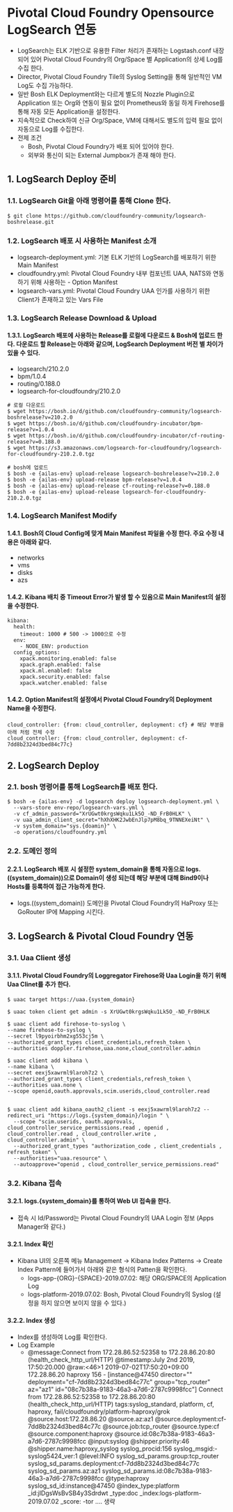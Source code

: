 # Pivotal Cloud Foundry Opensource LogSearch 연동
- LogSearch는 ELK 기반으로 유용한 Filter 처리가 존재하는 Logstash.conf 내장 되어 있어 Pivotal Cloud Foundry의 Org/Space 별 Application의 상세 Log를 수집 한다.
-  Director, Pivotal Cloud Foundry Tile의 Syslog Setting을 통해 일반적인 VM Log도 수집 가능하다.
- 일반 Bosh ELK Deployment와는 다르게 별도의 Nozzle Plugin으로 Application 또는 Org와 연동이 필요 없이 Prometheus와 동일 하게 Firehose를 통해 자동 모든 Application을 설정한다.
- 지속적으로 Check하여 신규 Org/Space, VM에 대해서도 별도의 입력 필요 없이 자동으로 Log를 수집한다.
-  전제 조건
	- Bosh, Pivotal Cloud Foundry가 배포 되어 있어야 한다.
	- 외부와 통신이 되는 External Jumpbox가 존재 해야 한다.

## 1. LogSearch Deploy 준비

### 1.1. LogSearch Git을 아래 명령어를 통해 Clone 한다.

```
$ git clone https://github.com/cloudfoundry-community/logsearch-boshrelease.git
```

### 1.2. LogSearch 배포 시 사용하는 Manifest 소개
- logsearch-deployment.yml: 기본 ELK 기반의 LogSearch를 배포하기 위한 Main Manifest
- cloudfoundry.yml: Pivotal Cloud Foundry 내부 컴포넌트 UAA, NATS와 연동 하기 위해 사용하는 - Option Manifest
- logsearch-vars.yml: Pivotal Cloud Foundry UAA 인가를 사용하기 위한 Client가 존재하고 있는 Vars File

### 1.3. LogSearch  Release Download & Upload
#### 1.3.1. LogSearch  배포에 사용하는 Release를 로컬에 다운로드 & Bosh에 업로드 한다.  다운로드 할 Release는 아래와 같으며, LogSearch  Deployment 버전 별 차이가 있을 수 있다.

- logsearch/210.2.0
- bpm/1.0.4
- routing/0.188.0
- logsearch-for-cloudfoundry/210.2.0

```
# 로컬 다운로드
$ wget https://bosh.io/d/github.com/cloudfoundry-community/logsearch-boshrelease?v=210.2.0
$ wget https://bosh.io/d/github.com/cloudfoundry-incubator/bpm-release?v=1.0.4
$ wget https://bosh.io/d/github.com/cloudfoundry-incubator/cf-routing-release?v=0.188.0
$ wget https://s3.amazonaws.com/logsearch-for-cloudfoundry/logsearch-for-cloudfoundry-210.2.0.tgz

# bosh에 업로드
$ bosh -e {ailas-env} upload-release logsearch-boshrelease?v=210.2.0
$ bosh -e {ailas-env} upload-release bpm-release?v=1.0.4
$ bosh -e {ailas-env} upload-release cf-routing-release?v=0.188.0
$ bosh -e {ailas-env} upload-release logsearch-for-cloudfoundry-210.2.0.tgz
```

### 1.4. LogSearch  Manifest Modify
#### 1.4.1. Bosh의 Cloud Config에 맞게 Main Manifest 파일을 수정 한다. 주요 수정 내용은 아래와 같다.
- networks
- vms
- disks
- azs

#### 1.4.2. Kibana 배치 중 Timeout Error가 발생 할 수 있음으로 Main Manifest의 설정을 수정한다.
```
kibana:
  health:
    timeout: 1000 # 500 -> 1000으로 수정
  env:
    - NODE_ENV: production
  config_options:
    xpack.monitoring.enabled: false
    xpack.graph.enabled: false
    xpack.ml.enabled: false
    xpack.security.enabled: false
    xpack.watcher.enabled: false
```

#### 1.4.2.  Option Manifest의 설정에서 Pivotal Cloud Foundry의 Deployment Name을 수정한다.
```
cloud_controller: {from: cloud_controller, deployment: cf} # 해당 부분을 아래 처럼 전체 수정
cloud_controller: {from: cloud_controller, deployment: cf-7dd8b2324d3bed84c77c}
```

## 2. LogSearch Deploy

### 2.1. bosh 명령어를 통해 LogSearch를 배포 한다.

```
$ bosh -e {ailas-env} -d logsearch deploy logsearch-deployment.yml \
  --vars-store env-repo/logsearch-vars.yml \
  -v cf_admin_password="XrUGwt0krgsWqku1Lk5O_-ND_FrB0HLK" \
  -v uaa_admin_client_secret="hXhXHK2JwbEnJlp7pM8bq_9TNNEXeiNt" \
  -v system_domain="sys.{doamin}" \
  -o operations/cloudfoundry.yml 
```

### 2.2. 도메인 정의
#### 2.2.1. LogSearch 배포 시 설정한 system_domain을 통해 자동으로 logs.((system_domain))으로 Domain이 생성 되는데 해당 부분에 대해 Bind9이나 Hosts를 등록하여 접근 가능하게 한다.
- logs.((system_domain)) 도메인을 Pivotal Cloud Foundry의 HaProxy 또는 GoRouter IP에 Mapping 시킨다.

## 3. LogSearch & Pivotal Cloud Foundry 연동

### 3.1. Uaa Client 생성

#### 3.1.1. Pivotal Cloud Foundry의 Loggregator Firehose와 Uaa Login을 하기 위해 Uaa Clinet를 추가 한다.
```
$ uaac target https://uaa.{system_domain}

$ uaac token client get admin -s XrUGwt0krgsWqku1Lk5O_-ND_FrB0HLK

$ uaac client add firehose-to-syslog \
--name firehose-to-syslog \
--secret l9pyoirbhm2xg553cj5m \
--authorized_grant_types client_credentials,refresh_token \
--authorities doppler.firehose,uaa.none,cloud_controller.admin

$ uaac client add kibana \
--name kibana \
--secret eexj5xawrml9laroh7z2 \
--authorized_grant_types client_credentials,refresh_token \
--authorities uaa.none \
--scope openid,oauth.approvals,scim.userids,cloud_controller.read 
 

$ uaac client add kibana_oauth2_client -s eexj5xawrml9laroh7z2 --redirect_uri "https://logs.{system_domain}/login " \
  --scope "scim.userids, oauth.approvals, cloud_controller_service_permissions.read , openid , cloud_controller.read , cloud_controller.write , cloud_controller.admin" \
  --authorized_grant_types "authorization_code , client_credentials , refresh_token" \
  --authorities="uaa.resource" \
  --autoapprove="openid , cloud_controller_service_permissions.read"
```

### 3.2. Kibana 접속

#### 3.2.1. logs.{system_domain}를 통하여 Web UI 접속을 한다.
- 접속 시 Id/Password는 Pivotal Cloud Foundry의 UAA Login 정보 (Apps Manager와 같다.)

#### 3.2.1. Index 확인

- Kibana UI의 오른쪽 메뉴 Management -> Kibana Index Patterns -> Create Index Pattern에 들어가서 아래와 같은 형식의 Patten을 확인한다.
	- logs-app-{ORG}-{SPACE}-2019.07.02: 해당 ORG/SPACE의 Application Log
	- logs-platform-2019.07.02: Bosh, Pivotal Cloud Foundry의 Syslog (설정을 하지 않으면 보이지 않을 수 있다.)

#### 3.2.2. Index 생성
- Index를 생성하여 Log를 확인한다.
- Log Example
	- @message:Connect from 172.28.86.52:52358 to 172.28.86.20:80 (health_check_http_url/HTTP) @timestamp:July 2nd 2019, 17:50:20.000 @raw:<46>1 2019-07-02T17:50:20+09:00 172.28.86.20 haproxy 156 - [instance@47450 director="" deployment="cf-7dd8b2324d3bed84c77c" group="tcp_router" az="az1" id="08c7b38a-9183-46a3-a7d6-2787c9998fcc"] Connect from 172.28.86.52:52358 to 172.28.86.20:80 (health_check_http_url/HTTP) tags:syslog_standard, platform, cf, haproxy, fail/cloudfoundry/platform-haproxy/grok @source.host:172.28.86.20 @source.az:az1 @source.deployment:cf-7dd8b2324d3bed84c77c @source.job:tcp_router @source.type:cf @source.component:haproxy @source.id:08c7b38a-9183-46a3-a7d6-2787c9998fcc @input:syslog @shipper.priority:46 @shipper.name:haproxy_syslog syslog_procid:156 syslog_msgid:- syslog5424_ver:1 @level:INFO syslog_sd_params.group:tcp_router syslog_sd_params.deployment:cf-7dd8b2324d3bed84c77c syslog_sd_params.az:az1 syslog_sd_params.id:08c7b38a-9183-46a3-a7d6-2787c9998fcc @type:haproxy syslog_sd_id:instance@47450 @index_type:platform _id:jIDgsWsBvSB4y3Sdrdwt _type:doc _index:logs-platform-2019.07.02 _score: -tor .... 생략
